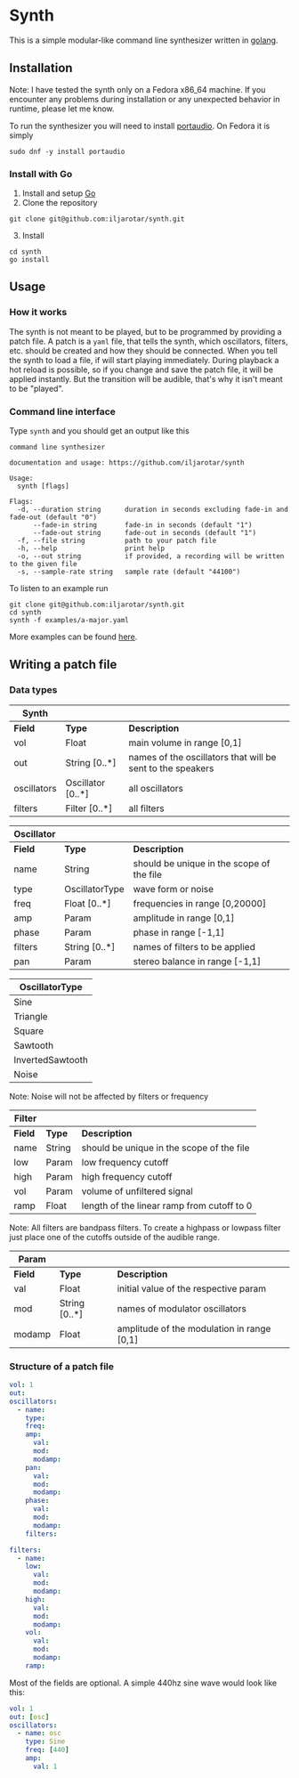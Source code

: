# Synth

This is a simple modular-like command line synthesizer written in [golang](https://go.dev/).

## Installation

Note: I have tested the synth only on a Fedora x86_64 machine. If you encounter any problems during installation or any unexpected behavior in runtime, please let me know.

To run the synthesizer you will need to install [portaudio](http://portaudio.com/docs/v19-doxydocs/tutorial_start.html). On Fedora it is simply

```
sudo dnf -y install portaudio
```

### Install with Go

1. Install and setup [Go](https://go.dev/doc/install)
2. Clone the repository

```
git clone git@github.com:iljarotar/synth.git
```

3. Install

```
cd synth
go install
```

## Usage

### How it works

The synth is not meant to be played, but to be programmed by providing a patch file. A patch is a `yaml` file, that tells the synth, which oscillators, filters, etc. should be created and how they should be connected. When you tell the synth to load a file, if will start playing immediately. During playback a hot reload is possible, so if you change and save the patch file, it will be applied instantly. But the transition will be audible, that's why it isn't meant to be "played".

### Command line interface

Type `synth` and you should get an output like this

```
command line synthesizer

documentation and usage: https://github.com/iljarotar/synth

Usage:
  synth [flags]

Flags:
  -d, --duration string      duration in seconds excluding fade-in and fade-out (default "0")
      --fade-in string       fade-in in seconds (default "1")
      --fade-out string      fade-out in seconds (default "1")
  -f, --file string          path to your patch file
  -h, --help                 print help
  -o, --out string           if provided, a recording will be written to the given file
  -s, --sample-rate string   sample rate (default "44100")
```

To listen to an example run

```
git clone git@github.com:iljarotar/synth.git
cd synth
synth -f examples/a-major.yaml
```

More examples can be found [here](https://github.com/iljarotar/synth-patches).

## Writing a patch file

### Data types

| Synth       |                   |                                                            |
| ----------- | ----------------- | ---------------------------------------------------------- |
| **Field**   | **Type**          | **Description**                                            |
| vol         | Float             | main volume in range [0,1]                                 |
| out         | String [0..*]     | names of the oscillators that will be sent to the speakers |
| oscillators | Oscillator [0..*] | all oscillators                                            |
| filters     | Filter [0..*]     | all filters                                                |

| Oscillator |                |                                           |
| ---------- | -------------- | ----------------------------------------- |
| **Field**  | **Type**       | **Description**                           |
| name       | String         | should be unique in the scope of the file |
| type       | OscillatorType | wave form or noise                        |
| freq       | Float [0..*]   | frequencies in range [0,20000]            |
| amp        | Param          | amplitude in range [0,1]                  |
| phase      | Param          | phase in range [-1,1]                     |
| filters    | String [0..*]  | names of filters to be applied            |
| pan        | Param          | stereo balance in range [-1,1]            |

| OscillatorType   |
| ---------------- |
| Sine             |
| Triangle         |
| Square           |
| Sawtooth         |
| InvertedSawtooth |
| Noise            |

Note: Noise will not be affected by filters or frequency

| Filter    |          |                                            |
| --------- | -------- | ------------------------------------------ |
| **Field** | **Type** | **Description**                            |
| name      | String   | should be unique in the scope of the file  |
| low       | Param    | low frequency cutoff                       |
| high      | Param    | high frequency cutoff                      |
| vol       | Param    | volume of unfiltered signal                |
| ramp      | Float    | length of the linear ramp from cutoff to 0 |

Note: All filters are bandpass filters. To create a highpass or lowpass filter just place one of the cutoffs outside of the audible range.

| Param     |               |                                            |
| --------- | ------------- | ------------------------------------------ |
| **Field** | **Type**      | **Description**                            |
| val       | Float         | initial value of the respective param      |
| mod       | String [0..*] | names of modulator oscillators             |
| modamp    | Float         | amplitude of the modulation in range [0,1] |

### Structure of a patch file

```yaml
vol: 1
out:
oscillators:
  - name:
    type:
    freq:
    amp:
      val:
      mod:
      modamp:
    pan:
      val:
      mod:
      modamp:
    phase:
      val:
      mod:
      modamp:
    filters:

filters:
  - name:
    low:
      val:
      mod:
      modamp:
    high:
      val:
      mod:
      modamp:
    vol:
      val:
      mod:
      modamp:
    ramp:
```

Most of the fields are optional. A simple 440hz sine wave would look like this:

```yaml
vol: 1
out: [osc]
oscillators:
  - name: osc
    type: Sine
    freq: [440]
    amp:
      val: 1
```
